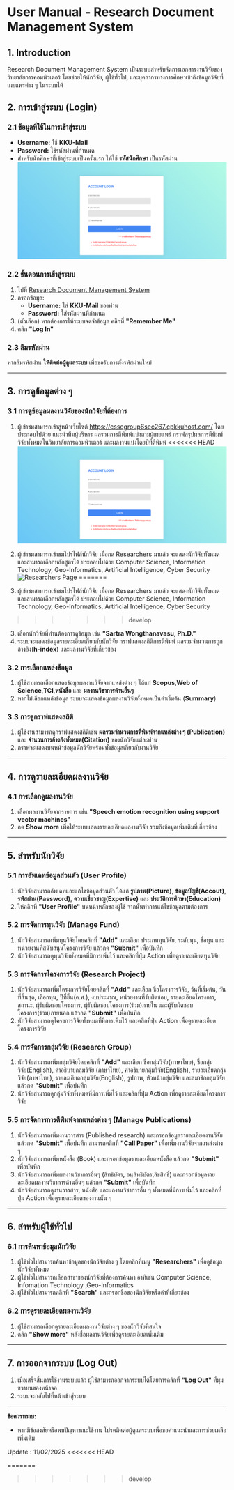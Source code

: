 # **User Manual - Research Document Management System**

## **1. Introduction**
Research Document Management System เป็นระบบสำหรับจัดการเอกสารงานวิจัยของวิทยาลัยการคอมพิวเตอร์ โดยช่วยให้นักวิจัย, ผู้ใช้ทั่วไป, และบุคลากรทางการศึกษาเข้าถึงข้อมูลวิจัยที่เผยแพร่ต่าง ๆ ในระบบได้

## **2. การเข้าสู่ระบบ (Login)**

### **2.1 ข้อมูลที่ใช้ในการเข้าสู่ระบบ**
- **Username:** ใช้ **KKU-Mail**
- **Password:** ใช้รหัสผ่านที่กำหนด  
- สำหรับนักศึกษาที่เข้าสู่ระบบเป็นครั้งแรก ให้ใช้ **รหัสนักศึกษา** เป็นรหัสผ่าน  
![alt text](image.png)

### **2.2 ขั้นตอนการเข้าสู่ระบบ**
1. ไปที่ [Research Document Management System](https://cssegroup6sec267.cpkkuhost.com/)  
2. กรอกข้อมูล:  
   - **Username:** ใส่ **KKU-Mail** ของท่าน
   - **Password:** ใส่รหัสผ่านที่กำหนด
3. (ตัวเลือก) หากต้องการให้ระบบจดจำข้อมูล คลิกที่ **"Remember Me"**  
4. คลิก **"Log In"**  

### **2.3 ลืมรหัสผ่าน**
หากลืมรหัสผ่าน **ให้ติดต่อผู้ดูแลระบบ** เพื่อขอรับการตั้งรหัสผ่านใหม่

---

## **3. การดูข้อมูลต่าง ๆ**

### **3.1 การดูข้อมูลผลงานวิจัยของนักวิจัยที่ต้องการ**
1. ผู้เข้าชมสามารถเข้าสู่หน้าเว็บไซต์ https://cssegroup6sec267.cpkkuhost.com/ โดยประกอบไปด้วย แนะนำทีมผู้บริหาร ผลรวมการตีพิมพ์แบ่งตามผู้เผยแพร่ กราฟสรุปผลการตีพิมพ์วิจัยทั้งหมดในวิทยาลัยการคอมพิวเตอร์ และผลงานแบ่งโดยปีที่ตีพิมพ์
<<<<<<< HEAD
![Home Page](image.png)
2. ผู้เข้าชมสามารถเข้าชมโปรไฟล์นักวิจัย เมื่อกด Researchers มาแล้ว จะแสดงนักวิจัยทั้งหมด และสามารถเลือกหลักสูตรได้ ประกอบไปด้วย Computer Science, Information Technology, Geo-Informatics, Artificial Intelligence, Cyber Security
![Researchers Page](image-1.png)
=======

2. ผู้เข้าชมสามารถเข้าชมโปรไฟล์นักวิจัย เมื่อกด Researchers มาแล้ว จะแสดงนักวิจัยทั้งหมด และสามารถเลือกหลักสูตรได้ ประกอบไปด้วย Computer Science, Information Technology, Geo-Informatics, Artificial Intelligence, Cyber Security

>>>>>>> develop
3. เลือกนักวิจัยที่ท่านต้องการดูข้อมูล เช่น **"Sartra Wongthanavasu, Ph.D."**
4. ระบบจะแสดงข้อมูลรายละเอียดเกี่ยวกับนักวิจัย กราฟแสดงสถิติการตีพิมพ์ ผลรวมจำนวนการถูกอ้างอิง(**h-index**) และผลงานวิจัยที่เกี่ยวข้อง 

### **3.2 การเลือกแหล่งข้อมูล**
1. ผู้ใช้สามารถเลือกแสดงข้อมูลผลงานวิจัยจากแหล่งต่าง ๆ ได้แก่ **Scopus**,**Web of Science**,**TCI**,**หนังสือ** และ **ผลงานวิชาการด้านอื่นๆ**
2. หากไม่เลือกแหล่งข้อมูล ระบบจะแสดงข้อมูลผลงานวิจัยทั้งหมดเป็นค่าเริ่มต้น (**Summary**)

### **3.3 การดูกราฟแสดงสถิติ**
1. ผู้ใช้งานสามารถดูกราฟแสดงสถิติเช่น **ผลรวมจำนวนการตีพิมพ์จากแหล่งต่าง ๆ (Publication)** และ **จำนวนการอ้างอิงทั้งหมด(Citation)** ของนักวิจัยแต่ละท่าน
2. กราฟจะแสดงบนหน้าข้อมูลนักวิจัยพร้อมทั้งข้อมูลเกี่ยวกับงานวิจัย

---

## **4. การดูรายละเอียดผลงานวิจัย**

### **4.1 การเลือกดูผลงานวิจัย**
1. เลือกผลงานวิจัยจากรายการ เช่น **"Speech emotion recognition using support vector machines"**
2. กด **Show more** เพื่อให้ระบบแสดงรายละเอียดผลงานวิจัย รวมถึงข้อมูลเพิ่มเติมที่เกี่ยวข้อง

---

## **5. สำหรับนักวิจัย**

### **5.1 การอัพเดทข้อมูลส่วนตัว (User Profile)**
1. นักวิจัยสามารถอัพเดทและแก้ไขข้อมูลส่วนตัว ได้แก่ **รูปภาพ(Picture)**, **ข้อมูลบัญชี(Accout)**, **รหัสผ่าน(Password)**, **ความเชี่ยวชาญ(Expertise)** และ **ประวัติการศึกษา(Education)**
2. ให้คลิกที่ **"User Profile"** บนหน้าหลักของผู้ใช้ จากนั้นทำการแก้ไขข้อมูลตามต้องการ

### **5.2 การจัดการทุนวิจัย (Manage Fund)**
1. นักวิจัยสามารถเพิ่มทุนวิจัยโดยคลิกที่ **"Add"** และเลือก ประเภททุนวิจัย, ระดับทุน, ชื่อทุน และหน่วยงานที่สนับสนุนโครงการวิจัย แล้วกด **"Submit"** เพื่อบันทึก
2. นักวิจัยสามารถดูทุนวิจัยทั้งหมดที่มีการเพิ่มไว้ และคลิกที่ปุ่ม Action เพื่อดูรายละเอียดทุนวิจัย

### **5.3 การจัดการโครงการวิจัย (Research Project)**
1. นักวิจัยสามารถเพิ่มโครงการวิจัยโดยคลิกที่ **"Add"** และเลือก ชื่อโครงการวิจัย, วันที่เริ่มต้น, วันที่สิ้นสุด, เลือกทุน, ปีที่ยื่น(ค.ศ.), งบประมาณ, หน่วยงานที่รับผิดชอบ, รายละเอียดโครงการ, สถานะ, ผู้รับผิดชอบโครงการ, ผู้รับผิดชอบโครงการ(ร่วม)ภายใน และผู้รับผิดชอบโครงการ(ร่วม)ภายนอก แล้วกด **"Submit"** เพื่อบันทึก
2. นักวิจัยสามารถดูโครงการวิจัยทั้งหมดที่มีการเพิ่มไว้ และคลิกที่ปุ่ม Action เพื่อดูรายละเอียดโครงการวิจัย

### **5.4 การจัดการกลุ่มวิจัย (Research Group)**
1. นักวิจัยสามารถเพิ่มกลุ่มวิจัยโดยคลิกที่ **"Add"** และเลือก ชื่อกลุ่มวิจัย(ภาษาไทย), ชื่อกลุ่มวิจัย(English), คำอธิบายกลุ่มวิจัย (ภาษาไทย), คำอธิบายกลุ่มวิจัย(English), รายละเอียดกลุ่มวิจัย(ภาษาไทย), รายละเอียดกลุ่มวิจัย(English), รูปภาพ, หัวหน้ากลุ่มวิจัย และสมาชิกกลุ่มวิจัย แล้วกด **"Submit"** เพื่อบันทึก
2. นักวิจัยสามารถดูกลุ่มวิจัยทั้งหมดที่มีการเพิ่มไว้ และคลิกที่ปุ่ม Action เพื่อดูรายละเอียดโครงการวิจัย

### **5.5 การจัดการการตีพิมพ์จากแหล่งต่าง ๆ (Manage Publications)**
1. นักวิจัยสามารถเพิ่มงานวารสาร (Published research) และกรอกข้อมูลรายละเอียดงานวิจัย แล้วกด **"Submit"** เพื่อบันทึก สามารถคลิกที่ **"Call Paper"** เพื่อเพิ่มงานวิจัยจากแหล่งต่าง ๆ
2. นักวิจัยสามารถเพิ่มหนังสือ (Book) และกรอกข้อมูลรายละเอียดหนังสือ แล้วกด **"Submit"** เพื่อบันทึก
3. นักวิจัยสามารถเพิ่มผลงานวิชาการอื่นๆ (สิทธิบัตร, อนุสิทธิบัตร,ลิขสิทธิ์) และกรอกข้อมูลรายละเอียดผลงานวิชาการด้านอื่นๆ แล้วกด **"Submit"** เพื่อบันทึก
4. นักวิจัยสามารถดูงานวารสาร, หนังสือ และผลงานวิชาการอื่น ๆ ทั้งหมดที่มีการเพิ่มไว้ และคลิกที่ปุ่ม Action เพื่อดูรายละเอียดของงานนั้น ๆ

---

## **6. สำหรับผู้ใช้ทั่วไป**

### **6.1 การค้นหาข้อมูลนักวิจัย**
1. ผู้ใช้ทั่วไปสามารถค้นหาข้อมูลของนักวิจัยต่าง ๆ โดยคลิกที่เมนู **"Researchers"** เพื่อดูข้อมูลนักวิจัยทั้งหมด
2. ผู้ใช้ทั่วไปสามารถเลือกสาขาของนักวิจัยที่ต้องการค้นหา อาทิเช่น Computer Science, Infomation Technology ,Geo-Informatics
3. ผู้ใช้ทั่วไปสามารถคลิกที่ **"Search"** และกรอกชื่อของนักวิจัยหรือคำที่เกี่ยวข้อง

### **6.2 การดูรายละเอียดผลงานวิจัย**
1. ผู้ใช้สามารถเลือกดูรายละเอียดผลงานวิจัยต่าง ๆ ของนักวิจัยที่สนใจ
2. คลิก **"Show more"** หลังชื่อผลงานวิจัยเพื่อดูรายละเอียดเพิ่มเติม

---

## **7. การออกจากระบบ (Log Out)**

1. เมื่อเสร็จสิ้นการใช้งานระบบแล้ว ผู้ใช้สามารถออกจากระบบได้โดยการคลิกที่ **"Log Out"** ที่มุมขวาบนของหน้าจอ
2. ระบบจะกลับไปที่หน้าเข้าสู่ระบบ

---

**ข้อควรทราบ:**
- หากมีข้อสงสัยหรือพบปัญหาขณะใช้งาน โปรดติดต่อผู้ดูแลระบบเพื่อขอคำแนะนำและการช่วยเหลือเพิ่มเติม


Update : 11/02/2025
<<<<<<< HEAD

=======
>>>>>>> develop
